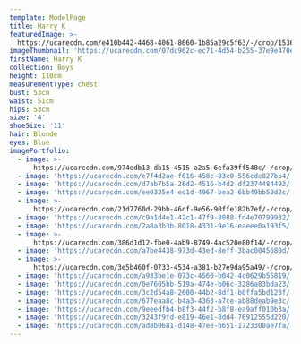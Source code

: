 ```yaml
---
template: ModelPage
title: Harry K
featuredImage: >-
  https://ucarecdn.com/e410b442-4468-4061-8660-1b85a29c5f63/-/crop/1536x1068/0,38/-/preview/
imageThumbnail: 'https://ucarecdn.com/07dc962c-ec71-4d54-b255-37e9e470e226/'
firstName: Harry K
collection: Boys
height: 110cm
measurementType: chest
bust: 53cm
waist: 51cm
hips: 53cm
size: '4'
shoeSize: '11'
hair: Blonde
eyes: Blue
imagePortfolio:
  - image: >-
      https://ucarecdn.com/974edb13-db15-4515-a2a5-6efa39ff548c/-/crop/1412x1651/0,216/-/preview/
  - image: 'https://ucarecdn.com/e7f4d2ae-f616-458c-83c0-556cde827bb4/'
  - image: 'https://ucarecdn.com/d7ab7b5a-26d2-4516-b4d2-df2374484493/'
  - image: 'https://ucarecdn.com/ee0325e4-ed1d-4967-bea2-6bb49bb50d2c/'
  - image: >-
      https://ucarecdn.com/21d7760d-29bb-46cf-9e56-90ffe182b7ef/-/crop/1579x1722/82,367/-/preview/
  - image: 'https://ucarecdn.com/c9a1d4e1-42c1-47f9-8088-fd4e70799932/'
  - image: 'https://ucarecdn.com/2a8a3b3b-8018-4331-9e16-eaeee0a193f5/'
  - image: >-
      https://ucarecdn.com/386d1d12-fbe0-4ab9-8749-4ac520e80f14/-/crop/1633x1604/0,653/-/preview/
  - image: 'https://ucarecdn.com/a7be4438-973d-43ed-8eff-3bac0045680d/'
  - image: >-
      https://ucarecdn.com/3e5b460f-0733-4534-a381-b27e9da95a49/-/crop/640x866/0,94/-/preview/
  - image: 'https://ucarecdn.com/a933be1e-073c-4560-b042-4c0629b55819/'
  - image: 'https://ucarecdn.com/0e7605bb-519a-474e-b06c-3286a83bda23/'
  - image: 'https://ucarecdn.com/3c2d54a8-2600-44b2-8df1-b0ffa5bd123f/'
  - image: 'https://ucarecdn.com/677eaa8c-b4a3-4363-a7ce-ab88deab9e3c/'
  - image: 'https://ucarecdn.com/9eeedfb4-b8f3-44f2-b8f8-ea9aff010b3a/'
  - image: 'https://ucarecdn.com/3243f9fd-e819-46e1-8dd4-76912555d220/'
  - image: 'https://ucarecdn.com/ad8b0681-d148-47ee-b651-1723300ae7fa/'
---
```


